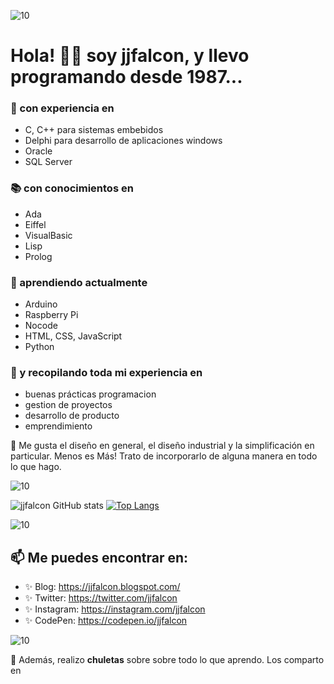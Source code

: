 
![10](https://user-images.githubusercontent.com/55170175/114474409-87dd6800-9bcc-11eb-9ca0-538bd30ae29b.png)

# Hola! 👋🏼 soy jjfalcon, y llevo programando desde 1987... 

### 🔭 con experiencia en
* C, C++ para sistemas embebidos
* Delphi para desarrollo de aplicaciones windows
* Oracle
* SQL Server

### 📚 con conocimientos en
* Ada
* Eiffel
* VisualBasic
* Lisp
* Prolog

### 🌱 aprendiendo actualmente
* Arduino
* Raspberry Pi
* Nocode
* HTML, CSS, JavaScript
* Python

### 💬 y recopilando toda mi experiencia en
* buenas prácticas programacion
* gestion de proyectos
* desarrollo de producto
* emprendimiento

💖 Me gusta el diseño en general, el diseño industrial y la simplificación en particular. Menos es Más!
Trato de incorporarlo de alguna manera en todo lo que hago.

![10](https://user-images.githubusercontent.com/55170175/114474409-87dd6800-9bcc-11eb-9ca0-538bd30ae29b.png)



![jjfalcon GitHub stats](https://github-readme-stats.vercel.app/api?username=jjfalcon&hide=contribs,prs&theme=buefy&show_icons=true) [![Top Langs](https://github-readme-stats.vercel.app/api/top-langs/?username=jjfalcon&layout=compact&theme=buefy)](https://github.com/jjfalcon/github-readme-stats)



![10](https://user-images.githubusercontent.com/55170175/114474409-87dd6800-9bcc-11eb-9ca0-538bd30ae29b.png)


## 📫 Me puedes encontrar en: 
* ✨ Blog: https://jjfalcon.blogspot.com/
* ✨ Twitter: https://twitter.com/jjfalcon
* ✨ Instagram: https://instagram.com/jjfalcon
* ✨ CodePen: https://codepen.io/jjfalcon


![10](https://user-images.githubusercontent.com/55170175/114474409-87dd6800-9bcc-11eb-9ca0-538bd30ae29b.png)


<!--
**jjfalcon/jjfalcon** is a ✨ _special_ ✨ repository because its `README.md` (this file) appears on your GitHub profile.

Here are some ideas to get you started:

- 🔭 I’m currently working on ...
- 🌱 I’m currently learning ...
- 👯 I’m looking to collaborate on ...
- 🤔 I’m looking for help with ...
- 💬 Ask me about ...
- 📫 How to reach me: ...
- 😄 Pronouns: ...
- ⚡ Fun fact: ...
-->

💖 Además, realizo **chuletas** sobre sobre todo lo que aprendo.
Los comparto en []() 
